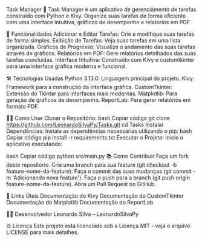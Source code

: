 Task Manager 📝
Task Manager é um aplicativo de gerenciamento de tarefas construído com Python e Kivy. Organize suas tarefas de forma eficiente com uma interface intuitiva, gráficos de desempenho e relatórios em PDF.

🚀 Funcionalidades
Adicionar e Editar Tarefas: Crie e modifique suas tarefas de forma simples.
Exibição de Tarefas: Veja suas tarefas em uma lista organizada.
Gráficos de Progresso: Visualize o andamento das suas tarefas através de gráficos.
Relatórios em PDF: Gere relatórios detalhados das suas tarefas concluídas.
Interface Intuitiva: Construído com Kivy e customtkinter para uma interface gráfica moderna e funcional.

🛠️ Tecnologias Usadas
Python 3.13.0: Linguagem principal do projeto.
Kivy: Framework para a construção da interface gráfica.
CustomTkinter: Extensão do Tkinter para interfaces mais modernas.
Matplotlib: Para geração de gráficos de desempenho.
ReportLab: Para gerar relatórios em formato PDF.

🧑‍💻 Como Usar
Clonar o Repositório:
bash
Copiar código
git clone https://github.com/LeonardoSilvaPy/Tasks.git
cd Tasks
Instalar Dependências: Instale as dependências necessárias utilizando o pip:
bash
Copiar código
pip install -r requirements.txt
Executar o Projeto: Inicie o aplicativo executando:

bash
Copiar código
python src/main.py
📚 Como Contribuir
Faça um fork deste repositório.
Crie uma branch para sua feature (git checkout -b feature-nome-da-feature).
Faça o commit das suas mudanças (git commit -m 'Adicionando nova feature').
Faça o push para a branch (git push origin feature-nome-da-feature).
Abra um Pull Request no GitHub.

🔗 Links Úteis
Documentação do Kivy
Documentação do CustomTkinter
Documentação do Matplotlib
Documentação do ReportLab

👨‍💻 Desenvolvedor
Leonardo Silva – LeonardoSilvaPy

⚖️ Licença
Este projeto está licenciado sob a Licença MIT - veja o arquivo LICENSE para mais detalhes.
